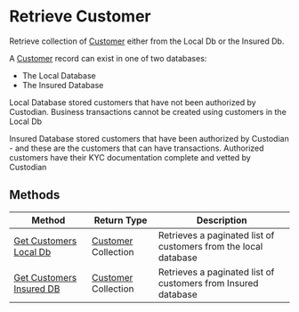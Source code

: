 # Retrieve Customer

Retrieve collection of [Customer] either from the Local Db or the Insured Db.

A [Customer] record can exist in one of two databases:

-   The Local Database
-   The Insured Database

Local Database stored customers that have not been authorized by Custodian. Business transactions cannot be created using customers in the Local Db

Insured Database stored customers that have been authorized by Custodian - and these are the customers that can have transactions. Authorized customers have their KYC documentation complete and vetted by Custodian

## Methods

| Method                     | Return Type           | Description                                                     |
| -------------------------- | --------------------- | --------------------------------------------------------------- |
| [Get Customers Local Db]   | [Customer] Collection | Retrieves a paginated list of customers from the local database |
| [Get Customers Insured DB] | [Customer] Collection | Retrieves a paginated list of customers from Insured database   |

[Customer]: customer-entity.md
[Get Customers Local Db]: get-customers-local-db.md
[Get Customers Insured DB]: get-customers-insured-db.md
